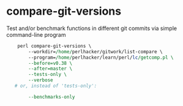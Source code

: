 # compare-git-versions
Test and/or benchmark functions in different git commits via simple command-line program
```perl
    perl compare-git-versions \
        --workdir=/home/perlhacker/gitwork/list-compare \
        --program=/home/perlhacker/learn/perl/lc/getcomp.pl \
        --before=v0.38 \
        --after=master \
        --tests-only \
        --verbose
   # or, instead of 'tests-only':

        --benchmarks-only
```
